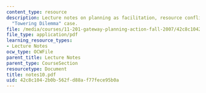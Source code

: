 ```yaml
---
content_type: resource
description: Lecture notes on planning as facilitation, resource conflict, and the
  "Towering Dilemma" case.
file: /media/courses/11-201-gateway-planning-action-fall-2007/42c8c1042b0b562fd88af77fece95b0a_notes10.pdf
file_type: application/pdf
learning_resource_types:
- Lecture Notes
ocw_type: OCWFile
parent_title: Lecture Notes
parent_type: CourseSection
resourcetype: Document
title: notes10.pdf
uid: 42c8c104-2b0b-562f-d88a-f77fece95b0a
---
```

